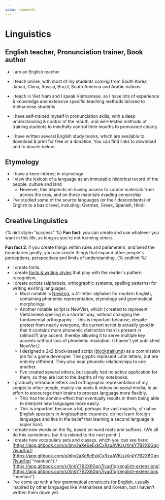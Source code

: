 ```yaml
---
icon: comments
---
```


# Linguistics

## English teacher, Pronunciation trainer, Book author

* I am an English teacher



* I teach online, with most of my students coming from South Korea, Japan, China, Russia, Brazil, South America and Arabic nations



* I teach in Viet Nam and I speak Vietnamese, so I have lots of experience & knowledge and extensive specific teaching methods tailored to Vietnamese students



* I have self-trained myself in pronunciation skills, with a deep understanding & control of the mouth, and well-tested methods of training students to mindfully control their mouths to pronounce clearly.



* I have written several English study books, which are available to download & print for free or a donation. You can find links to download and to donate below.



## Etymology

* I have a keen interest in etymology
* I view the lexicon of a language as an immutable historical record of the people, culture and land
  * However, this depends on having access to source materials from across the eras, and on those materials evading censorship
* I've studied some of the source languages (or their descendants) of English to a basic level, including: German, Greek, Spanish, Hindi.



## Creative Linguistics

{% hint style="success" %}
**Fun fact**: you can create and use whatever you want in this life, as long as you're not harming others.

**Fun fact 2**: if you create things within rules and parameters, and bend the boundaries gently, you can create things that expand other people's perceptions, perspectives and limits of understanding.
{% endhint %}

* I create fonts.
* I create [fonts & writing styles](font-design/) that play with the reader's pattern recognition.
* I create scripts (alphabets, orthographic systems, spelling patterns) for writing existing languages.&#x20;
  * Most notable is [NewEng](https://app.gitbook.com/o/bhv2aXe6eExkCxRzuAVK/s/nQuhfcBU5w4vA1rwurTv/), a 41-letter alphabet for modern English, containing phonemic representation, etymology and grammatical morphology.&#x20;
  * Another notable script is NewViet, which I created to represent Vietnamese spelling in a shorter way, without changing the fundamental orthography — this is important because, despite protest from nearly everyone, the current script is actually good in that it contains more phonemic distinction than is present in (almost?) any accent, thereby allowing it to serve multiple key accents without loss of phonemic resolution. (I haven't yet published NewViet.)
  * I designed a 2x2 block-based script ([blocktrain.md](font-design/blocktrain.md "mention")) as a commission job for a game developer. The glyphs represent Latin letters, but are entirely different. They also bear phonetic relationships to one another.
  * I've created several others, but usually had no active application for them, so they are lost to the depths of my notebooks.
* I gradually introduce letters and orthographic representation of my scripts to other people, mainly via posts & videos on social media, in an effort to encourage their brains to process language more flexibly.&#x20;
  * This has the domino-effect that eventually results in them being able to interpret new languages more easily.&#x20;
  * This is important because a lot, perhaps the vast majority, of native English speakers in Anglospheric countries, do not learn foreign languages and live in the belief that learning a second language is super hard.
* I create new words on the fly, based on word roots and suffixes. (We all do this sometimes, but it is related to the next point: )
* I create new vocabulary sets and classes, which you can see here: \
  [https://app.gitbook.com/o/bhv2aXe6eExkCxRzuAVK/s/XnkY7B2X6Gqn7ivud1qr/](https://app.gitbook.com/o/bhv2aXe6eExkCxRzuAVK/s/XnkY7B2X6Gqn7ivud1qr/ "mention") / [https://app.gitbook.com/s/XnkY7B2X6Gqn7ivud1qr/english-extensions](https://app.gitbook.com/s/XnkY7B2X6Gqn7ivud1qr/english-extensions "mention")&#x20;
* I've come up with a few grammatical constructs for English, usually inspired by other languages like Vietnamese and Korean, but I haven't written them down yet.
